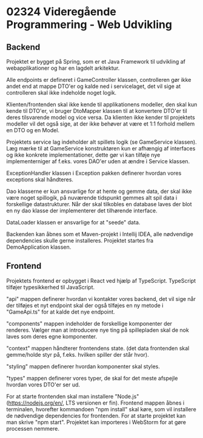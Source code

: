 # 02324 Videregående Programmering - Web Udvikling
## Backend
Projektet er bygget på Spring, som er et Java Framework til udvikling af webapplikationer og har en lagdelt arkitektur.

Alle endpoints er defineret i GameController klassen, controlleren gør ikke andet end at mappe DTO'er og kalde ned i servicelaget, det vil sige at controlleren skal ikke indeholde noget logik.

Klienten/frontenden skal ikke kende til applikationens modeller, den skal kun kende til DTO'er, vi bruger DtoMapper klassen til at konvertere DTO'er til deres tilsvarende model og vice versa.
Da klienten ikke kender til projektets modeller vil det også sige, at der ikke behøver at være et 1:1 forhold mellem en DTO og en Model.

Projektets service lag indeholder alt spillets logik (se GameService klassen). Læg mærke til at GameService konstruktøren kun er afhængig af interfaces og ikke konkrete implementationer, dette gør vi kan tilføje nye implementerniger af f.eks. vores DAO'er uden at ændre i Service klassen.

ExceptionHandler klassen i Exception pakken definerer hvordan vores exceptions skal håndteres.

Dao klasserne er kun ansvarlige for at hente og gemme data, der skal ikke være noget spillogik, på nuværende tidspunkt gemmes alt spil data i forskellige datastrukturer. Når der skal tilkobles en database laves der blot en ny dao klasse der implementerer det tilhørende interface.

DataLoader klassen er ansvarlige for at "seede" data.

Backenden kan åbnes som et Maven-projekt i Intellij IDEA, alle nødvendige dependencies skulle gerne installeres. Projektet startes fra DemoApplication klassen. 

## Frontend
Projektets frontend er opbygget i React ved hjælp af TypeScript. TypeScript tilføjer typesikkerhed til JavaScript.

"api" mappen definerer hvordan vi kontakter vores backend, det vil sige når der tilføjes et nyt endpoint skal der også tilføjes en ny metode i "GameApi.ts" for at kalde det nye endpoint.

"components" mappen indeholder de forskellige komponenter der renderes. Vælger man at introducere nye ting på spillepladen skal de nok laves som deres egne komponenter.

"context" mappen håndterer frontendens state. (det data frontenden skal gemme/holde styr på, f.eks. hvilken spiller der står hvor).

"styling" mappen definerer hvordan komponenter skal styles.

"types" mappen definerer vores typer, de skal for det meste afspejle hvordan vores DTO'er ser ud.

For at starte frontenden skal man installere "Node.js" (https://nodejs.org/en/, LTS versionen er fin). Frontend mappen åbnes i terminalen, hvorefter kommandoen "npm install" skal køre, som vil installere de nødvendige dependencies for frontenden. For at starte projektet kan man skrive "npm start". Projektet kan importeres i WebStorm for at gøre processen nemmere.
